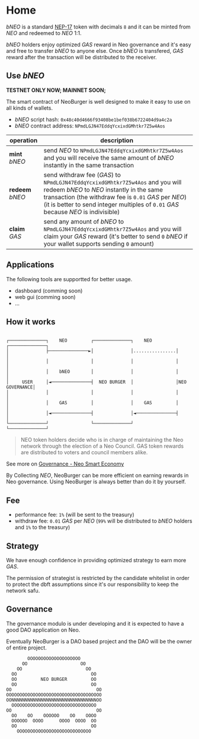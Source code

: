 # Home

*bNEO* is a standard [NEP-17](https://docs.neo.org/docs/en-us/develop/write/nep17.html) token with decimals `8` and it can be minted from *NEO* and redeemed to *NEO* 1:1.

*bNEO* holders enjoy optimized *GAS* reward in Neo governance and it's easy and free to transfer *bNEO* to anyone else. Once *bNEO* is transfered, *GAS* reward after the transaction will be distributed to the receiver.

## Use *bNEO*

**TESTNET ONLY NOW; MAINNET SOON;**

The smart contract of NeoBurger is well designed to make it easy to use on all kinds of wallets.

- *bNEO* script hash: `0x48c40d4666f93408be1bef038b6722404d9a4c2a`
- *bNEO* contract address: `NPmdLGJN47EddqYcxixdGMhtkr7Z5w4Aos`

| operation | description |
| --- | --- |
| **mint** *bNEO* | send *NEO* to `NPmdLGJN47EddqYcxixdGMhtkr7Z5w4Aos` and you will receive the same amount of *bNEO* instantly in the same transaction |
| **redeem** *bNEO* | send withdraw fee (*GAS*) to `NPmdLGJN47EddqYcxixdGMhtkr7Z5w4Aos` and you will redeem *bNEO* to *NEO* instantly in the same transaction (the withdraw fee is `0.01` *GAS* per *NEO*) (it is better to send integer multiples of `0.01` *GAS* because *NEO* is indivisible) |
| **claim** *GAS* | send any amount of *bNEO* to `NPmdLGJN47EddqYcxixdGMhtkr7Z5w4Aos` and you will claim your *GAS* reward (it's better to send `0` *bNEO* if your wallet supports sending `0` amount) |

## Applications

The following tools are supportted for better usage.

- dashboard (comming soon)
- web gui (comming soon)
- ...

## How it works

```

┌──────────────┐    NEO         ┌──────────────┐    NEO         ┌──────────────┐
│              ├───────────────►│              │................│              │
│              │                │              │                │              │
│              │    bNEO        │              │                │              │
│     USER     │◄───────────────┤  NEO BURGER  │                │NEO GOVERNANCE│
│              │                │              │                │              │
│              │    GAS         │              │    GAS         │              │
│              │◄───────────────┤              │◄───────────────┤              │
└──────────────┘                └──────────────┘                └──────────────┘

```

> NEO token holders decide who is in charge of maintaining the Neo network through the election of a Neo Council. GAS token rewards are distributed to voters and council members alike.

See more on [Governance - Neo Smart Economy](https://neo.org/gov)

By Collecting *NEO*, NeoBurger can be more efficient on earning rewards in Neo governance. Using NeoBurger is always better than do it by yourself.

## Fee

- performance fee: `1%` (will be sent to the treasury)
- withdraw fee: `0.01` *GAS* per *NEO* (`99%` will be distributed to *bNEO* holders and `1%` to the treasury)

## Strategy

We have enough confidence in providing optimized strategy to earn more *GAS*.

The permission of strategist is restricted by the candidate whitelist in order to protect the dbft assumptions since it's our responsibility to keep the network safu.

## Governance

The governance modulo is under developing and it is expected to have a good DAO application on Neo.

Eventually NeoBurger is a DAO based project and the DAO will be the owner of entire project.

```
        OOOOOOOOOOOOOOOOOOOO        
      OO                    OO      
    OO                        OO    
  OO                            OO  
  OO         NEO BURGER         OO  
  OO                            OO  
OO                                OO
OOOOOOOOOOOOOOOOOOOOOOOOOOOOOOOOOOOO
OONNNNNNNNNNNNNNNNNNNNNNNNNNNNNNNNOO
  OOOOOOOOOOOOOOOOOOOOOOOOOOOOOOOO  
OO                                OO
  OO    OO    OOOOOO    OO    OOOO  
  OOOOOO  OOOO      OOOO  OOOO  OO  
  OO                            OO  
    OOOOOOOOOOOOOOOOOOOOOOOOOOOO    
```
